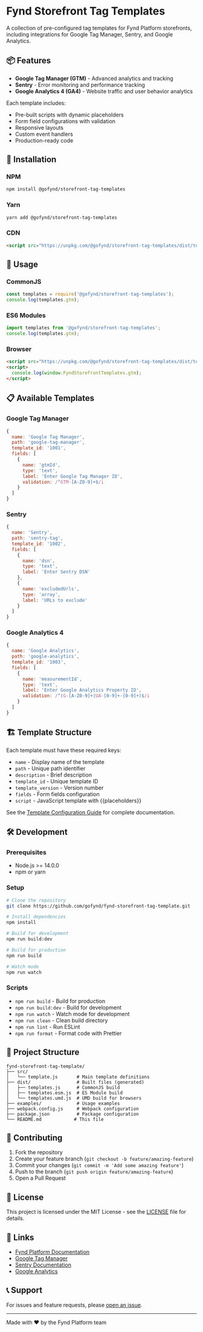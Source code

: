 # Fynd Storefront Tag Templates

A collection of pre-configured tag templates for Fynd Platform storefronts, including integrations for Google Tag Manager, Sentry, and Google Analytics.

## 📦 Features

- **Google Tag Manager (GTM)** - Advanced analytics and tracking
- **Sentry** - Error monitoring and performance tracking  
- **Google Analytics 4 (GA4)** - Website traffic and user behavior analytics

Each template includes:
- Pre-built scripts with dynamic placeholders
- Form field configurations with validation
- Responsive layouts
- Custom event handlers
- Production-ready code

## 🚀 Installation

### NPM
```bash
npm install @gofynd/storefront-tag-templates
```

### Yarn
```bash
yarn add @gofynd/storefront-tag-templates
```

### CDN
```html
<script src="https://unpkg.com/@gofynd/storefront-tag-templates/dist/templates.umd.js"></script>
```

## 📖 Usage

### CommonJS
```javascript
const templates = require('@gofynd/storefront-tag-templates');
console.log(templates.gtm);
```

### ES6 Modules
```javascript
import templates from '@gofynd/storefront-tag-templates';
console.log(templates.gtm);
```

### Browser
```html
<script src="https://unpkg.com/@gofynd/storefront-tag-templates/dist/templates.umd.js"></script>
<script>
  console.log(window.FyndStorefrontTemplates.gtm);
</script>
```

## 📋 Available Templates

### Google Tag Manager
```javascript
{
  name: 'Google Tag Manager',
  path: 'google-tag-manager',
  template_id: '1001',
  fields: [
    {
      name: 'gtmId',
      type: 'text',
      label: 'Enter Google Tag Manager ID',
      validation: /^GTM-[A-Z0-9]+$/i
    }
  ]
}
```

### Sentry
```javascript
{
  name: 'Sentry',
  path: 'sentry-tag',
  template_id: '1002',
  fields: [
    {
      name: 'dsn',
      type: 'text',
      label: 'Enter Sentry DSN'
    },
    {
      name: 'excludedUrls',
      type: 'array',
      label: 'URLs to exclude'
    }
  ]
}
```

### Google Analytics 4
```javascript
{
  name: 'Google Analytics',
  path: 'google-analytics',
  template_id: '1003',
  fields: [
    {
      name: 'measurementId',
      type: 'text',
      label: 'Enter Google Analytics Property ID',
      validation: /^(G-[A-Z0-9]+|UA-[0-9]+-[0-9]+)$/i
    }
  ]
}
```

## 🏗️ Template Structure

Each template must have these required keys:

- `name` - Display name of the template
- `path` - Unique path identifier
- `description` - Brief description
- `template_id` - Unique template ID
- `template_version` - Version number
- `fields` - Form fields configuration
- `script` - JavaScript template with {{placeholders}}

See the [Template Configuration Guide](./src/template.js) for complete documentation.

## 🛠️ Development

### Prerequisites
- Node.js >= 14.0.0
- npm or yarn

### Setup
```bash
# Clone the repository
git clone https://github.com/gofynd/fynd-storefront-tag-template.git

# Install dependencies
npm install

# Build for development
npm run build:dev

# Build for production
npm run build

# Watch mode
npm run watch
```

### Scripts
- `npm run build` - Build for production
- `npm run build:dev` - Build for development
- `npm run watch` - Watch mode for development
- `npm run clean` - Clean build directory
- `npm run lint` - Run ESLint
- `npm run format` - Format code with Prettier

## 📁 Project Structure
```
fynd-storefront-tag-template/
├── src/
│   └── template.js       # Main template definitions
├── dist/                 # Built files (generated)
│   ├── templates.js      # CommonJS build
│   ├── templates.esm.js  # ES Module build
│   └── templates.umd.js  # UMD build for browsers
├── examples/             # Usage examples
├── webpack.config.js     # Webpack configuration
├── package.json          # Package configuration
└── README.md            # This file
```

## 🤝 Contributing

1. Fork the repository
2. Create your feature branch (`git checkout -b feature/amazing-feature`)
3. Commit your changes (`git commit -m 'Add some amazing feature'`)
4. Push to the branch (`git push origin feature/amazing-feature`)
5. Open a Pull Request

## 📄 License

This project is licensed under the MIT License - see the [LICENSE](LICENSE) file for details.

## 🔗 Links

- [Fynd Platform Documentation](https://platform.fynd.com/docs)
- [Google Tag Manager](https://tagmanager.google.com/)
- [Sentry Documentation](https://docs.sentry.io/)
- [Google Analytics](https://analytics.google.com/)

## 📞 Support

For issues and feature requests, please [open an issue](https://github.com/gofynd/fynd-storefront-tag-template/issues).

---

Made with ❤️ by the Fynd Platform team 